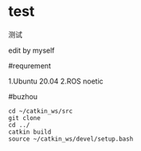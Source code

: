 # test
测试

edit by myself

#requrement

1.Ubuntu 20.04
2.ROS noetic 

#buzhou
```
cd ~/catkin_ws/src
git clone
cd ../
catkin build
source ~/catkin_ws/devel/setup.bash
```
